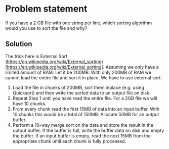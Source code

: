 # Problem statement
If you have a 2 GB file with one string per line, which sorting algorithm would you use to sort the file and why?

## Solution
The trick here is External Sort (https://en.wikipedia.org/wiki/External_sorting)[https://en.wikipedia.org/wiki/External_sorting].
Assuming we only have a limited amount of RAM. Let it be 200MB. With only 200MB of RAM we cannot load the entire file and sort it in place. We have to use external sort:

1. Load the file in chunks of 200MB, sort them inplace (e.g. using Quicksort) and then write the sorted data to an output file on disk.
2. Repeat Step 1 until you have read the entire file. For a 2GB file we will have 10 chunks.
3. From every chunk read the first 15MB of data into an input buffer. With 10 chunks this would be a total of 150MB. Allocate 50MB for an output buffer.
4. Perform a 10-way merge sort on the data and store the result in the output buffer. If the buffer is full, write the buffer data on disk and empty the buffer. If an input buffer is empty, read the next 15MB from the appropriate chunk until each chunk is fully processed.
